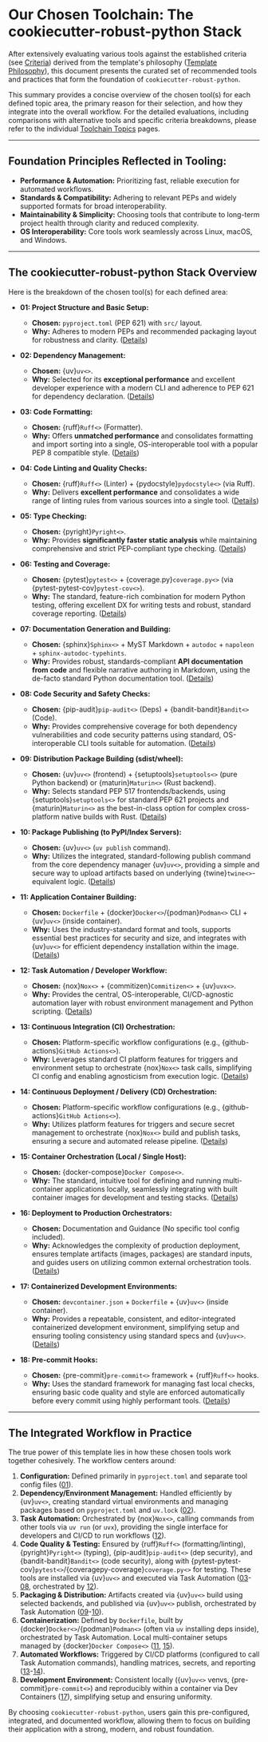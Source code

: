 # Our Chosen Toolchain: The cookiecutter-robust-python Stack

After extensively evaluating various tools against the established criteria (see [Criteria](criteria.md)) derived from the template's philosophy ([Template Philosophy](philosophy.md)), this document presents the curated set of recommended tools and practices that form the foundation of `cookiecutter-robust-python`.

This summary provides a concise overview of the chosen tool(s) for each defined topic area, the primary reason for their selection, and how they integrate into the overall workflow. For the detailed evaluations, including comparisons with alternative tools and specific criteria breakdowns, please refer to the individual [Toolchain Topics](topics/index.md) pages.

---

## Foundation Principles Reflected in Tooling:

- **Performance & Automation:** Prioritizing fast, reliable execution for automated workflows.
- **Standards & Compatibility:** Adhering to relevant PEPs and widely supported formats for broad interoperability.
- **Maintainability & Simplicity:** Choosing tools that contribute to long-term project health through clarity and reduced complexity.
- **OS Interoperability:** Core tools work seamlessly across Linux, macOS, and Windows.

---

## The cookiecutter-robust-python Stack Overview

Here is the breakdown of the chosen tool(s) for each defined area:

- **01: Project Structure and Basic Setup:**

  - **Chosen:** `pyproject.toml` (PEP 621) with `src/` layout.
  - **Why:** Adheres to modern PEPs and recommended packaging layout for robustness and clarity. ([Details](topics/01_project-structure.md))

- **02: Dependency Management:**

  - **Chosen:** {uv}`uv<>`.
  - **Why:** Selected for its **exceptional performance** and excellent developer experience with a modern CLI and adherence to PEP 621 for dependency declaration. ([Details](topics/02_dependency-management.md))

- **03: Code Formatting:**

  - **Chosen:** {ruff}`Ruff<>` (Formatter).
  - **Why:** Offers **unmatched performance** and consolidates formatting and import sorting into a single, OS-interoperable tool with a popular PEP 8 compatible style. ([Details](topics/03_code-formatting.md))

- **04: Code Linting and Quality Checks:**

  - **Chosen:** {ruff}`Ruff<>` (Linter) + {pydocstyle}`pydocstyle<>` (via Ruff).
  - **Why:** Delivers **excellent performance** and consolidates a wide range of linting rules from various sources into a single tool. ([Details](topics/04_code-linting.md))

- **05: Type Checking:**

  - **Chosen:** {pyright}`Pyright<>`.
  - **Why:** Provides **significantly faster static analysis** while maintaining comprehensive and strict PEP-compliant type checking. ([Details](topics/05_type-checking.md))

- **06: Testing and Coverage:**

  - **Chosen:** {pytest}`pytest<>` + {coverage.py}`coverage.py<>` (via {pytest-pytest-cov}`pytest-cov<>`).
  - **Why:** The standard, feature-rich combination for modern Python testing, offering excellent DX for writing tests and robust, standard coverage reporting. ([Details](topics/06_testing-coverage.md))

- **07: Documentation Generation and Building:**

  - **Chosen:** {sphinx}`Sphinx<>` + MyST Markdown + `autodoc` + `napoleon` + `sphinx-autodoc-typehints`.
  - **Why:** Provides robust, standards-compliant **API documentation from code** and flexible narrative authoring in Markdown, using the de-facto standard Python documentation tool. ([Details](topics/07_documentation.md))

- **08: Code Security and Safety Checks:**

  - **Chosen:** {pip-audit}`pip-audit<>` (Deps) + {bandit-bandit}`Bandit<>` (Code).
  - **Why:** Provides comprehensive coverage for both dependency vulnerabilities and code security patterns using standard, OS-interoperable CLI tools suitable for automation. ([Details](topics/08_security-checks.md))

- **09: Distribution Package Building (sdist/wheel):**

  - **Chosen:** {uv}`uv<>` (frontend) + {setuptools}`setuptools<>` (pure Python backend) or {maturin}`Maturin<>` (Rust backend).
  - **Why:** Selects standard PEP 517 frontends/backends, using {setuptools}`setuptools<>` for standard PEP 621 projects and {maturin}`Maturin<>` as the best-in-class option for complex cross-platform native builds with Rust. ([Details](topics/09_packaging-build.md))

- **10: Package Publishing (to PyPI/Index Servers):**

  - **Chosen:** {uv}`uv<>` (`uv publish` command).
  - **Why:** Utilizes the integrated, standard-following publish command from the core dependency manager {uv}`uv<>`, providing a simple and secure way to upload artifacts based on underlying {twine}`twine<>`-equivalent logic. ([Details](topics/10_packaging-publish.md))

- **11: Application Container Building:**

  - **Chosen:** `Dockerfile` + {docker}`Docker<>`/{podman}`Podman<>` CLI + {uv}`uv<>` (inside container).
  - **Why:** Uses the industry-standard format and tools, supports essential best practices for security and size, and integrates with {uv}`uv<>` for efficient dependency installation within the image. ([Details](topics/11_container-build.md))

- **12: Task Automation / Developer Workflow:**

  - **Chosen:** {nox}`Nox<>` + {commitizen}`Commitizen<>` + {uv}`uvx<>`.
  - **Why:** Provides the central, OS-interoperable, CI/CD-agnostic automation layer with robust environment management and Python scripting. ([Details](topics/12_task-automation.md))

- **13: Continuous Integration (CI) Orchestration:**

  - **Chosen:** Platform-specific workflow configurations (e.g., {github-actions}`GitHub Actions<>`).
  - **Why:** Leverages standard CI platform features for triggers and environment setup to orchestrate {nox}`Nox<>` task calls, simplifying CI config and enabling agnosticism from execution logic. ([Details](topics/13_ci-orchestration.md))

- **14: Continuous Deployment / Delivery (CD) Orchestration:**

  - **Chosen:** Platform-specific workflow configurations (e.g., {github-actions}`GitHub Actions<>`).
  - **Why:** Utilizes platform features for triggers and secure secret management to orchestrate {nox}`Nox<>` build and publish tasks, ensuring a secure and automated release pipeline. ([Details](topics/14_cd-orchestration.md))

- **15: Container Orchestration (Local / Single Host):**

  - **Chosen:** {docker-compose}`Docker Compose<>`.
  - **Why:** The standard, intuitive tool for defining and running multi-container applications locally, seamlessly integrating with built container images for development and testing stacks. ([Details](topics/15_compose-local.md))

- **16: Deployment to Production Orchestrators:**

  - **Chosen:** Documentation and Guidance (No specific tool config included).
  - **Why:** Acknowledges the complexity of production deployment, ensures template artifacts (images, packages) are standard inputs, and guides users on utilizing common external orchestration tools. ([Details](topics/16_prod-deploy-guidance.md))

- **17: Containerized Development Environments:**

  - **Chosen:** `devcontainer.json` + `Dockerfile` + {uv}`uv<>` (inside container).
  - **Why:** Provides a repeatable, consistent, and editor-integrated containerized development environment, simplifying setup and ensuring tooling consistency using standard specs and {uv}`uv<>`. ([Details](topics/17_dev-containers.md))

- **18: Pre-commit Hooks:**
  - **Chosen:** {pre-commit}`pre-commit<>` framework + {ruff}`Ruff<>` hooks.
  - **Why:** Uses the standard framework for managing fast local checks, ensuring basic code quality and style are enforced automatically before every commit using highly performant tools. ([Details](topics/18_pre-commit-hooks.md))

---

## The Integrated Workflow in Practice

The true power of this template lies in how these chosen tools work together cohesively. The workflow centers around:

1.  **Configuration:** Defined primarily in `pyproject.toml` and separate tool config files ([01](topics/01_project-structure.md)).
2.  **Dependency/Environment Management:** Handled efficiently by {uv}`uv<>`, creating standard virtual environments and managing packages based on `pyproject.toml` and `uv.lock` ([02](topics/02_dependency-management.md)).
3.  **Task Automation:** Orchestrated by {nox}`Nox<>`, calling commands from other tools via `uv run` (or `uvx`), providing the single interface for developers and CI/CD to run workflows ([12](topics/12_task-automation.md)).
4.  **Code Quality & Testing:** Ensured by {ruff}`Ruff<>` (formatting/linting), {pyright}`Pyright<>` (typing), {pip-audit}`pip-audit<>` (dep security), and {bandit-bandit}`Bandit<>` (code security), along with {pytest-pytest-cov}`pytest<>`/{coveragepy-coverage}`coverage.py<>` for testing. These tools are installed via {uv}`uv<>` and executed via Task Automation ([03](topics/03_code-formatting.md)-[08](topics/08_security-checks.md), orchestrated by [12](topics/12_task-automation.md)).
5.  **Packaging & Distribution:** Artifacts created via {uv}`uv<>` build using selected backends, and published via {uv}`uv<>` publish, orchestrated by Task Automation ([09](topics/09_packaging-build.md)-[10](topics/10_packaging-publish.md)).
6.  **Containerization:** Defined by `Dockerfile`, built by {docker}`Docker<>`/{podman}`Podman<>` (often via `uv` installing deps inside), orchestrated by Task Automation. Local multi-container setups managed by {docker}`Docker Compose<>` ([11](topics/11_container-build.md), [15](topics/15_compose-local.md)).
7.  **Automated Workflows:** Triggered by CI/CD platforms (configured to call Task Automation commands), handling matrices, secrets, and reporting ([13](topics/13_ci-orchestration.md)-[14](topics/14_cd-orchestration.md)).
8.  **Development Environment:** Consistent locally ({uv}`uv<>` venvs, {pre-commit}`pre-commit<>`) and reproducibly within a container via Dev Containers ([17](topics/17_dev-containers.md)), simplifying setup and ensuring uniformity.

By choosing `cookiecutter-robust-python`, users gain this pre-configured, integrated, and documented workflow, allowing them to focus on building their application with a strong, modern, and robust foundation.
